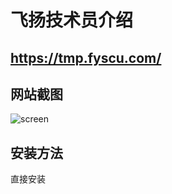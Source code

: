 # 飞扬技术员介绍

## https://tmp.fyscu.com/

## 网站截图

![screen](D:\工程项目\飞扬\Feiyang_Introduction_Technician\screen.jpg)

## 安装方法

直接安装